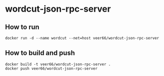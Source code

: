 # wordcut-json-rpc-server

## How to run

```
docker run -d --name wordcut --net=host veer66/wordcut-json-rpc-server 
```

## How to build and push

```
docker build -t veer66/wordcut-json-rpc-server .
docker push veer66/wordcut-json-rpc-server
```
